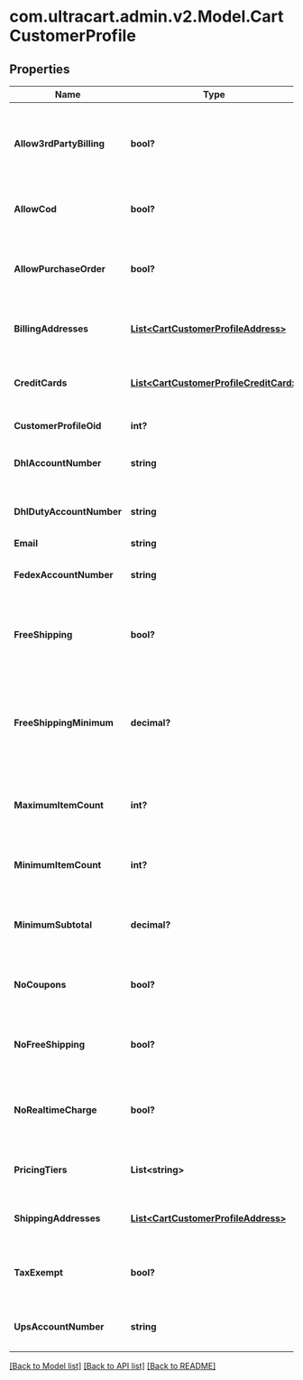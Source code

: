 # com.ultracart.admin.v2.Model.CartCustomerProfile
## Properties

Name | Type | Description | Notes
------------ | ------------- | ------------- | -------------
**Allow3rdPartyBilling** | **bool?** | True if profile is allowed to bill to their 3rd party shipping account | [optional] 
**AllowCod** | **bool?** | True if this profile is allowed to use a COD | [optional] 
**AllowPurchaseOrder** | **bool?** | True if this profile is allowed to use a purchase order | [optional] 
**BillingAddresses** | [**List&lt;CartCustomerProfileAddress&gt;**](CartCustomerProfileAddress.md) | Billing addresses on file for this profile | [optional] 
**CreditCards** | [**List&lt;CartCustomerProfileCreditCard&gt;**](CartCustomerProfileCreditCard.md) | Credit cards on file for this profile (masked) | [optional] 
**CustomerProfileOid** | **int?** | Unique identifier | [optional] 
**DhlAccountNumber** | **string** | DHL account number on file | [optional] 
**DhlDutyAccountNumber** | **string** | DHL duty account number on file | [optional] 
**Email** | **string** | Email | [optional] 
**FedexAccountNumber** | **string** | FedEx account number on file | [optional] 
**FreeShipping** | **bool?** | True if this profile always qualifies for free shipping | [optional] 
**FreeShippingMinimum** | **decimal?** | The minimum aount that this profile has to purchase to qualify for free shipping | [optional] 
**MaximumItemCount** | **int?** | Maximum item count this profile can purchase | [optional] 
**MinimumItemCount** | **int?** | Minimum item count this profile must purchase | [optional] 
**MinimumSubtotal** | **decimal?** | Minimum subtotal this profile must purchase | [optional] 
**NoCoupons** | **bool?** | True if this profile is prevented from using coupons | [optional] 
**NoFreeShipping** | **bool?** | True if this profile is never given free shipping | [optional] 
**NoRealtimeCharge** | **bool?** | True if this customers orders are not charged in real-time | [optional] 
**PricingTiers** | **List&lt;string&gt;** | Pricing tier names this profile qualifies for | [optional] 
**ShippingAddresses** | [**List&lt;CartCustomerProfileAddress&gt;**](CartCustomerProfileAddress.md) | Shipping addresses on file for this profile | [optional] 
**TaxExempt** | **bool?** | True if this profile is exempt from sales tax | [optional] 
**UpsAccountNumber** | **string** | UPS account number on file | [optional] 


[[Back to Model list]](../README.md#documentation-for-models) [[Back to API list]](../README.md#documentation-for-api-endpoints) [[Back to README]](../README.md)

